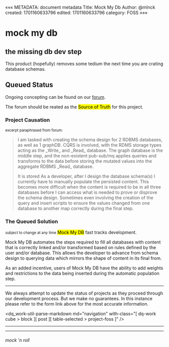 «««
METADATA: document metadata
Title: Mock My Db
Author: @mlnck
created: 1701160633796
edited: 1701160633796
category: FOSS
»»»
<hgroup>
  <h1>mock my db</h1>
  <h2>the missing db dev step</h2>
</hgroup>

This product (hopefully) removes some tedium the next time you are crating database schemas.


## Queued Status
 Ongoing concepting can be found on our [forum](https://devigner.downquark.work/d/11-mock-my-db).

 The forum should be reated as the <mark>Source of Truth</mark> for this project.

### Project Causation
<p><small>excerpt paraphrased from forum:</small></p>
<blockquote><smaller>I am tasked with creating the schema design for 2 RDBMS databases, as well as 1 graphDB. CQRS is involved, with the RDMS storage types acting as the _Write_ and _Read_ database. The graph database is the middle step, and the non-existent pub-sub/mq applies queries and transforms to the data before storing the mutated values into the aggregate RDBMS _Read_ database.

It is stored As a developer, after I design the database schema(s) I currently have to manually populate the persisted content. This becomes more difficult when the content is required to be in all three databases before I can access what is needed to prove or disprove the schema design. Sometimes even involving the creation of the query and insert scripts to ensure the values changed from one database to another map correctly during the final step.</smaller></blockquote>

### The Queued Solution
<small>subject to change at any time</small>
<mark>Mock My DB</mark> fast tracks development.

Mock My DB automates the steps required to fill all databases with content that is correctly linked and/or transformed based on rules defined by the user and/or database. This allows the developer to advance from schema design to querying data which mirrors the shape of content in its final from.

As an added incentive, users of Mock My DB have the ability to add weights and restrictions to the data being inserted during the automatic population step.

---

We always attempt to update the status of projects as they proceed through our development process. But we make no guarantees. In this instance please refer to the form link above for the most accurate information.

<dq_work-util-parse-markdown
  md="navigation"
  with-class="[ dq-work cube > block ][ post ][ table-selected > project-foss ]" />
<hr/><hr/>

<footer>
  <h6>mock 'n roll</h6>
</footer>
